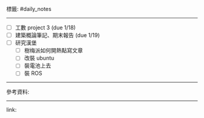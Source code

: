 標籤: #daily_notes 

---

- [ ] 工數 project 3 (due 1/18)
- [ ] 建築概論筆記、期末報告 (due 1/19)
- [ ] 研究漢堡
	- [ ] 樹梅派如何開熱點寫文章
	- [ ] 改裝 ubuntu
	- [ ] 裝電池上去
	- [ ] 裝 ROS

---

參考資料:



---

link:

